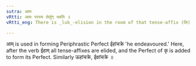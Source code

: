 ```yaml
---
sutra: आमः
vRtti: आमः परस्य लेर्लुग् भवति ॥
vRtti_eng: There is _luk_-elision in the room of that tense-affix (लि) which comes after आम् of the Perfect.

---
```

आम् is used in forming Periphrastic Perfect ईहांचक्रे 'he endeavoured.' Here, after the verb ईहाम् all tense-affixes are elided, and the Perfect of कृ is added to form its Perfect. Similarly ऊहांचक्रे, ईक्षांचक्रे ॥